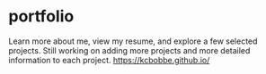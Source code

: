 # portfolio

Learn more about me, view my resume, and explore a few selected projects.
Still working on adding more projects and more detailed information to each project.
https://kcbobbe.github.io/
